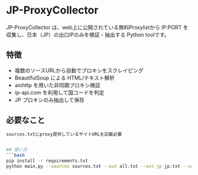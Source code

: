 # JP-ProxyCollector

JP-ProxyCollector は、web上に公開されている無料Proxylistから
IP:PORT を収集し、日本（JP）の出口IPのみを検証・抽出する Python toolです。

## 特徴
- 複数のソースURLから自動でプロキシをスクレイピング
- BeautifulSoup による HTML/テキスト解析
- aiohttp を用いた非同期プロキシ検証
- ip-api.com を利用して国コードを判定
- JP プロキシのみ抽出して保存

## 必要なこと
```bash
sources.txtにproxy提供しているサイトURLを記載必要


## 使い方
```bash
pip install -r requirements.txt
python main.py --sources sources.txt --out all.txt --out-jp jp.txt --concurrency 80 --timeout 8
